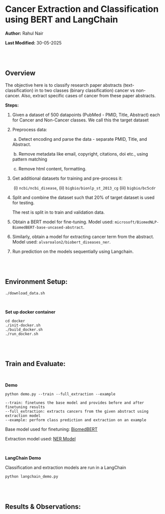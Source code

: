 # Cancer Extraction and Classification using BERT and LangChain

**Author:** Rahul Nair

**Last Modified:** 30-05-2025

<br><br>

## Overview

The objective here is to classify research paper abstracts (text-classification)  in to two classes (binary classification) cancer vs non-cancer. Also,  extract  specific cases of cancer from these paper abstracts. 

**Steps:** 

1. Given a dataset of 500 datapoints (PubMed - PMID, Title, Abstract) each for Cancer and Non-Cancer classes. We call this the target dataset

2. Preprocess data:

   ​	a. Detect encoding and parse the data - separate PMID, Title, and Abstract.

   ​	b. Remove metadata like email, copyright, citations, doi etc., using pattern matching

   ​	c. Remove html content, formatting.

3. Get additional datasets for training and pre-process it: 

   ​	(i) `ncbi/ncbi_disease`,  (ii) `bigbio/bionlp_st_2013_cg` (iii) `bigbio/bc5cdr`

4. Split and combine the dataset such that 20% of target dataset is used for testing.

   The rest is split in to train and validation data.

5. Obtain a BERT model for fine-tuning. Model used: `microsoft/BiomedNLP-BiomedBERT-base-uncased-abstract`.

6. Similarly, obtain a model for extracting cancer term from the abstract. Model used: `alvaroalon2/biobert_diseases_ner`.

7. Run prediction on the models sequentially using Langchain.

<br><br>

## Environment Setup:

```
./download_data.sh
```

<br>

**Set up docker container**

```
cd docker
./init-docker.sh
./build_docker.sh
./run_docker.sh
```

<br><br>

## Train and Evaluate: 

<br>

**Demo**

```
python demo.py --train --full_extraction --example

--train: finetunes the base model and provides before and after finetuning results 
--full_extraction: extracts cancers from the given abstract using extraction model
--example: perform class prediction and extraction on an example

```

Base model used for finetuning: [BiomedBERT]("https://huggingface.co/microsoft/BiomedNLP-BiomedBERT-base-uncased-abstract")

Extraction model used: [NER Model]("https://huggingface.co/alvaroalon2/biobert_diseases_ner")

<br>

**LangChain Demo**

Classification and extraction models are run in a LangChain

```
python langchain_demo.py

```

<br><br>

## Results & Observations:

<br><br>


